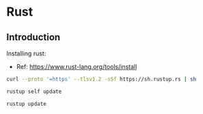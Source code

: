 # Rust

## Introduction

Installing rust:

- Ref: https://www.rust-lang.org/tools/install

```bash
curl --proto '=https' --tlsv1.2 -sSf https://sh.rustup.rs | sh
```

```bash
rustup self update
```

```bash
rustup update
```